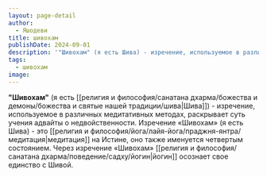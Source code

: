 ```yaml
---
layout: page-detail
author:
  - Яшодеви
title: шивохам
publishDate: 2024-09-01
description: '"Шивохам" (я есть Шива) - изречение, используемое в различных медитативных методах, раскрывает суть учения адвайты о недвойственности.'
tags:
  - шивохам
image:
---
```

**"Шивохам"** (я есть [[религия и философия/санатана дхарма/божества и демоны/божества и святые нашей традиции/шива|Шива]]) - изречение, используемое в различных медитативных методах, раскрывает суть учения адвайты о недвойственности. Изречение «Шивохам» (я есть Шива) - это [[религия и философия/йога/лайя-йога/праджня-янтра/медитация|медитация]] на Истине, оно также именуется четвертым состоянием. Через изречение «Шивохам» [[религия и философия/санатана дхарма/поведение/садху/йогин|йогин]] осознает свое единство с Шивой.

